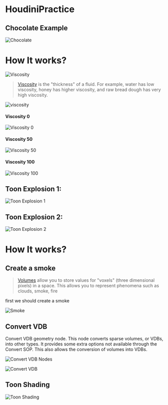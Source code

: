 # HoudiniPractice

## Chocolate Example

![Chocolate](https://user-images.githubusercontent.com/16706911/71239519-fb929c00-231b-11ea-8cbc-428643b1d8d7.gif)

# How It works?

![Viscosity](https://user-images.githubusercontent.com/16706911/71242817-02251180-2324-11ea-941f-02212ba3c9f0.png)

> [Viscosity](https://www.sidefx.com/docs/houdini/fluid/lava.html) is the "thickness" of a fluid. For example, water has low viscosity, honey has higher viscosity, and raw bread dough has very high viscosity.



![viscosity](https://user-images.githubusercontent.com/16706911/71242974-6d6ee380-2324-11ea-999a-e16e65e5c057.gif)


#### Viscosity 0
![Viscosity 0](https://user-images.githubusercontent.com/16706911/71244167-27ffe580-2327-11ea-8f38-d97a0c8e8861.gif)


#### Viscosity 50
![Viscosity 50](https://user-images.githubusercontent.com/16706911/71243336-64324680-2325-11ea-88b8-93ba1451263c.gif)

#### Viscosity 100
![Viscosity 100](https://user-images.githubusercontent.com/16706911/71243516-bffccf80-2325-11ea-9c56-dec7c2f43397.gif)


## Toon Explosion 1:

![Toon Explosion 1](https://user-images.githubusercontent.com/16706911/71239698-6fcd3f80-231c-11ea-96aa-cd5c5e246c90.gif)

## Toon Explosion 2:

![Toon Explosion 2](https://user-images.githubusercontent.com/16706911/71239946-174a7200-231d-11ea-977b-9e7f9acd36c9.gif)


# How It works?

## Create a smoke

> [Volumes](https://www.sidefx.com/docs/houdini/model/volumes.html) allow you to store values for "voxels" (three dimensional pixels) in a space. This allows you to represent phenomena such as clouds, smoke, fire

first we should create a smoke

![Smoke](https://user-images.githubusercontent.com/16706911/71245189-6e564400-2329-11ea-912b-c09bbb964235.gif)

## Convert VDB

Convert VDB geometry node. This node converts sparse volumes, or VDBs, into other types. It provides some extra options not available through the Convert SOP. This also allows the conversion of volumes into VDBs.

![Convert VDB Nodes](https://user-images.githubusercontent.com/16706911/71246106-51227500-232b-11ea-8e89-e2e24138f833.png)


![Convert VDB](https://user-images.githubusercontent.com/16706911/71245850-d9ece100-232a-11ea-8fab-176f93a7bee8.gif)

## Toon Shading

![Toon Shading](https://user-images.githubusercontent.com/16706911/71246809-b165e680-232c-11ea-9e08-762d73a6627a.gif)








